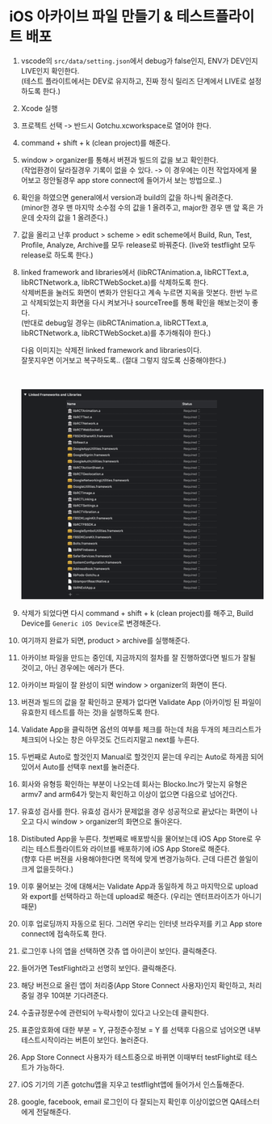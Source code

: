 # iOS 아카이브 파일 만들기 & 테스트플라이트 배포

1. vscode의 `src/data/setting.json`에서 debug가 false인지, ENV가 DEV인지 LIVE인지 확인한다.<br>
   (테스트 플라이트에서는 DEV로 유지하고, 진짜 정식 릴리즈 단계에서 LIVE로 설정하도록 한다.)<br>

2. Xcode 실행

3. 프로젝트 선택 -> 반드시 Gotchu.xcworkspace로 열어야 한다.

4. command + shift + k (clean project)를 해준다.

5. window > organizer를 통해서 버젼과 빌드의 값을 보고 확인한다.<br>
   (작업환경이 달라질경우 기록이 없을 수 있다. -> 이 경우에는 이전 작업자에게 물어보고 정안될경우 app store connect에 들어가서 보는 방법으로..)<br>

6. 확인을 하였으면 general에서 version과 build의 값을 하나씩 올려준다.<br>
   (minor한 경우 맨 마지막 소수점 수의 값을 1 올려주고, major한 경우 맨 앞 혹은 가운데 숫자의 값을 1 올려준다.)<br>

7. 값을 올리고 난후 product > scheme > edit scheme에서 Build, Run, Test, Profile, Analyze, Archive를 모두 release로 바꿔준다.
   (live와 testflight 모두 release로 하도록 한다.)

8. linked framework and libraries에서 (libRCTAnimation.a, libRCTText.a, libRCTNetwork.a, libRCTWebSocket.a)를 삭제하도록 한다.<br>
   삭제버튼을 눌러도 화면이 변화가 안된다고 계속 누르면 지옥을 맛본다. 한번 누르고 삭제되었는지 화면을 다시 켜보거나 sourceTree를 통해 확인을 해보는것이 좋다.<br>
   (반대로 debug일 경우는 (libRCTAnimation.a, libRCTText.a, libRCTNetwork.a, libRCTWebSocket.a)를 추가해줘야 한다.)<br>

   다음 이미지는 삭제전 linked framework and libraries이다.<br>
   잘못지우면 이거보고 복구하도록.. (절대 그렇지 않도록 신중해야한다.)<br>

   <br>
   <br>

   <img src="../images/testflight1.png" width="500px">

9. 삭제가 되었다면 다시 command + shift + k (clean project)를 해주고, Build Device를 `Generic iOS Device`로 변경해준다.

10. 여기까지 완료가 되면, product > archive를 실행해준다.

11. 아카이브 파일을 만드는 중인데, 지금까지의 절차를 잘 진행하였다면 빌드가 잘될 것이고, 아닌 경우에는 에러가 뜬다.

12. 아카이브 파일이 잘 완성이 되면 window > organizer의 화면이 뜬다.

13. 버젼과 빌드의 값을 잘 확인하고 문제가 없다면 Validate App (아카이빙 된 파일이 유효한지 테스트를 하는 것)을 실행하도록 한다.

14. Validate App을 클릭하면 옵션의 여부를 체크를 하는데 처음 두개의 체크리스트가 체크되어 나오는 창은 아무것도 건드리지말고 next를 누른다.

15. 두번째로 Auto로 할것인지 Manual로 할것인지 묻는데 우리는 Auto로 하게끔 되어있어서 Auto를 선택후 next를 눌러준다.

16. 회사와 유형등 확인하는 부분이 나오는데 회사는 Blocko.Inc가 맞는지 유형은 armv7 and arm64가 맞는지 확인하고 이상이 없으면 다음으로 넘어간다.

17. 유효성 검사를 한다. 유효성 검사가 문제없을 경우 성공적으로 끝났다는 화면이 나오고 다시 window > organizer의 화면으로 돌아온다.

18. Distibuted App을 누른다. 첫번째로 배포방식을 물어보는데 iOS App Store로 우리는 테스트플라이트와 라이브를 배포하기에 iOS App Store로 해준다.<br>
    (향후 다른 버젼을 사용해야한다면 목적에 맞게 변경가능하다. 근데 다른건 쓸일이 크게 없을듯하다.)<br>

19. 이후 물어보는 것에 대해서는 Validate App과 동일하게 하고 마지막으로 upload와 export를 선택하라고 하는데 upload로 해준다. (우리는 엔터프라이즈가 아니기 때문)

20. 이후 업로딩까지 자동으로 된다. 그러면 우리는 인터넷 브라우저를 키고 App store connect에 접속하도록 한다.

21. 로그인후 나의 앱을 선택하면 갓츄 앱 아이콘이 보인다. 클릭해준다.

22. 들어가면 TestFlight라고 선명히 보인다. 클릭해준다.

23. 해당 버전으로 올린 앱이 처리중(App Store Connect 사용자)인지 확인하고, 처리중일 경우 10여분 기다려준다.

24. 수출규정문수에 관련되어 누락사항이 있다고 나오는데 클릭한다.

25. 표준암호화에 대한 부분 = Y, 규정준수정보 = Y 를 선택후 다음으로 넘어오면 내부테스트시작이라는 버튼이 보인다. 눌러준다.

26. App Store Connect 사용자가 테스트중으로 바뀌면 이때부터 testFlight로 테스트가 가능하다.

27. iOS 기기의 기존 gotchu앱을 지우고 testflight앱에 들어가서 인스톨해준다.

28. google, facebook, email 로그인이 다 잘되는지 확인후 이상이없으면 QA테스터에게 전달해준다.
